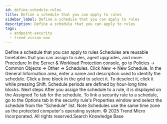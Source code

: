```yaml
---
id: define-schedule-rules
title: Define a schedule that you can apply to rules
sidebar_label: Define a schedule that you can apply to rules
description: Define a schedule that you can apply to rules
tags:
  - endpoint-security
  - trend-vision-one
---
```


 Define a schedule that you can apply to rules Schedules are reusable timetables that you can assign to rules, agent upgrades, and more. Procedure In the Server & Workload Protection console, go to Policies → Common Objects → Other → Schedules. Click New → New Schedule. In the General Information area, enter a name and description used to identify the schedule. Click a time block in the grid to select it. To deselect it, click it while pressing Shift. Schedule periods are defined by hour-long time blocks. Next steps After you assign the schedule to a rule, it is displayed on the Assigned To tab for the schedule. To link a security rule to a schedule, go to the Options tab in the security rule's Properties window and select the schedule from the "Schedule" list. Note Schedules use the same time zone as the protected computer's operating system. © 2025 Trend Micro Incorporated. All rights reserved.Search Knowledge Base
